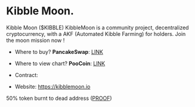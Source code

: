 # Kibble Moon.

Kibble Moon ($KIBBLE) KibbleMoon is a community project, decentralized cryptocurrency, with a AKF (Automated Kibble Farming) for holders.
Join the moon mission now !

- Where to buy? **PancakeSwap**: [LINK](https://v1exchange.pancakeswap.finance/#/swap?outputCurrency=)
- Where to view chart? **PooCoin**: [LINK](https://poocoin.app/tokens/)

- Contract:

- Website: https://kibblemoon.io

50% token burnt to dead address ([PROOF](https://bscscan.com/tx/))
